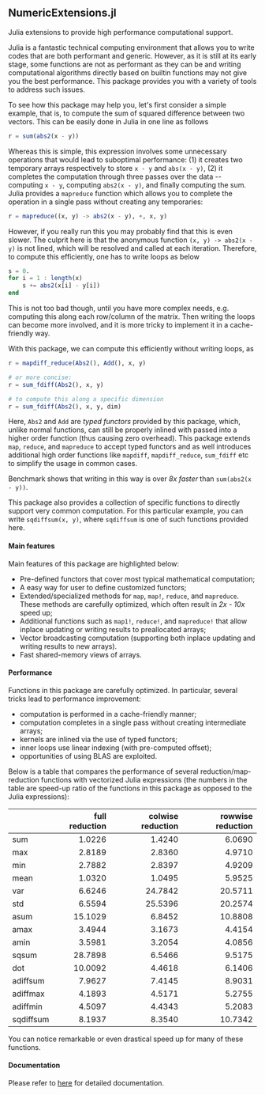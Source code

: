 ## NumericExtensions.jl

Julia extensions to provide high performance computational support.

Julia is a fantastic technical computing environment that allows you to write codes that are both performant and generic. However, as it is still at its early stage, some functions are not as performant as they can be and writing computational algorithms directly based on builtin functions may not give you the best performance. This package provides you with a variety of tools to address such issues.

To see how this package may help you, let's first consider a simple example, that is, to compute the sum of squared difference between two vectors. This can be easily done in Julia in one line as follows

```julia
r = sum(abs2(x - y))
```

Whereas this is simple, this expression involves some unnecessary operations that would lead to suboptimal performance: (1) it creates two temporary arrays respectively to store ``x - y`` and ``abs(x - y)``, (2) it completes the computation through three passes over the data -- computing ``x - y``, computing ``abs2(x - y)``, and finally computing the sum. Julia provides a ``mapreduce`` function which allows you to complete the operation in a single pass without creating any temporaries:

```julia
r = mapreduce((x, y) -> abs2(x - y), +, x, y)
```

However, if you really run this you may probably find that this is even slower. The culprit here is that the anonymous function ``(x, y) -> abs2(x - y)`` is not lined, which will be resolved and called at each iteration. Therefore, to compute this efficiently, one has to write loops as below

```julia
s = 0.
for i = 1 : length(x)
	s += abs2(x[i] - y[i])
end
```

This is not too bad though, until you have more complex needs, e.g. computing this along each row/column of the matrix. Then writing the loops can become more involved, and it is more tricky to implement it in a cache-friendly way.

With this package, we can compute this efficiently without writing loops, as

```julia
r = mapdiff_reduce(Abs2(), Add(), x, y)

# or more concise:
r = sum_fdiff(Abs2(), x, y)

# to compute this along a specific dimension
r = sum_fdiff(Abs2(), x, y, dim)
```
	
Here, ``Abs2`` and ``Add`` are *typed functors* provided by this package, which, unlike normal functions, can still be properly inlined with passed into a higher order function (thus causing zero overhead). This package extends ``map``, ``reduce``, and ``mapreduce`` to accept typed functors and as well introduces additional high order functions like ``mapdiff``, ``mapdiff_reduce``, ``sum_fdiff`` etc to simplify the usage in common cases. 

Benchmark shows that writing in this way is over *8x faster* than ``sum(abs2(x - y))``.

This package also provides a collection of specific functions to directly support very common computation. For this particular example, you can write ``sqdiffsum(x, y)``, where ``sqdiffsum`` is one of such functions provided here.


#### Main features

Main features of this package are highlighted below:

* Pre-defined functors that cover most typical mathematical computation;
* A easy way for user to define customized functors;
* Extended/specialized methods for ``map``, ``map!``, ``reduce``, and ``mapreduce``. These methods are carefully optimized, which often result in *2x - 10x* speed up;
* Additional functions such as ``map1!``, ``reduce!``, and ``mapreduce!`` that allow inplace updating or writing results to preallocated arrays;
* Vector broadcasting computation (supporting both inplace updating and writing results to new arrays).
* Fast shared-memory views of arrays.


#### Performance

Functions in this package are carefully optimized. In particular, several tricks lead to performance improvement:

* computation is performed in a cache-friendly manner;
* computation completes in a single pass without creating intermediate arrays;
* kernels are inlined via the use of typed functors;
* inner loops use linear indexing (with pre-computed offset);
* opportunities of using BLAS are exploited.

Below is a table that compares the performance of several reduction/map-reduction functions with vectorized Julia expressions (the numbers in the table are speed-up ratio of the functions in this package as opposed to the Julia expressions):

|            | full reduction    | colwise reduction | rowwise reduction | 
|------------|------------------:|------------------:|------------------:|
| sum        |            1.0226 |            1.4240 |            6.0690 | 
| max        |            2.8189 |            2.8360 |            4.9710 | 
| min        |            2.7882 |            2.8397 |            4.9209 | 
| mean       |            1.0320 |            1.0495 |            5.9525 | 
| var        |            6.6246 |           24.7842 |           20.5711 | 
| std        |            6.5594 |           25.5396 |           20.2574 | 
| asum       |           15.1029 |            6.8452 |           10.8808 | 
| amax       |            3.4944 |            3.1673 |            4.4154 | 
| amin       |            3.5981 |            3.2054 |            4.0856 | 
| sqsum      |           28.7898 |            6.5466 |            9.5175 | 
| dot        |           10.0092 |            4.4618 |            6.1406 | 
| adiffsum   |            7.9627 |            7.4145 |            8.9031 | 
| adiffmax   |            4.1893 |            4.5171 |            5.2755 | 
| adiffmin   |            4.5097 |            4.4343 |            5.2083 | 
| sqdiffsum  |            8.1937 |            8.3540 |           10.7342 | 

You can notice remarkable or even drastical speed up for many of these functions. 

#### Documentation

Please refer to [here](http://lindahua.github.io/NumericExtensions.jl/index.html) for detailed documentation.



